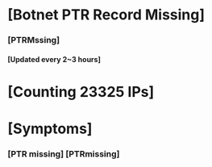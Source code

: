 # [Botnet PTR Record Missing]
### [PTRMssing]
#### [Updated every 2~3 hours]

# [Counting 23325 IPs]

# [Symptoms] 
###   [PTR missing] [PTRmissing]
